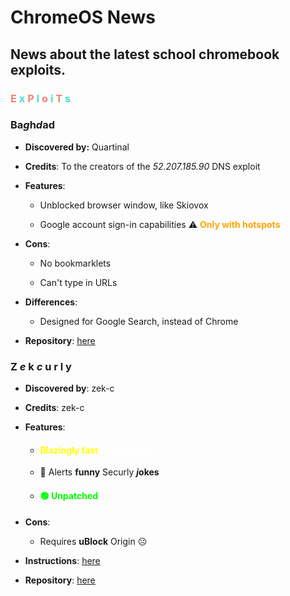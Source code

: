 # ChromeOS News
## News about the latest school chromebook exploits.

<h3 style="color:salmon;">E <span style="color:turquoise;">x</span> P  <span style="color:turquoise;">l</span> o <span style="color:turquoise;">i</span> T <span style="color:turquoise;">s</span></h3>

### **B**a*g*h***d***a**d**

- **Discovered by:** Quartinal

- **Credits**: To the creators of the *52.207.185.90* DNS exploit

- **Features**:

    - Unblocked browser window, like Skiovox

    - Google account sign-in capabilities ⚠  <strong style="color:orange;">Only with hotspots</strong>

- **Cons**:

    - No bookmarklets

    - Can't type in URLs

- **Differences**:

    - Designed for Google Search, instead of Chrome

- **Repository**: [here](https://github.com/Quartinal/Baghdad)

### **Z** *e* k ***c*** u r l y

- **Discovered by**: zek-c
- **Credits**: zek-c

- **Features**:

    - <h4 style="color:yellow;">Blazingly fast <span style="color:white;">performance</span></h4>

    - 🤪 Alerts **funny** Securly ***j*okes**

    - <h4 style="color:lime;">🟢 Unpatched</h4>

- **Cons**:

    - Requires **uBlock** Origin ☹

- **Instructions**: [here](https://github.com/Quartinal/KillCurly-working)

- **Repository**: [here](https://github.com/zek-c/Securly-Kill-V111)

